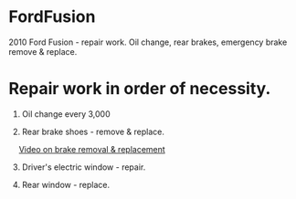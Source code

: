 # FordFusion
2010 Ford Fusion - repair work. Oil change, rear brakes, emergency brake remove &amp; replace.

# Repair work in order of necessity.
1. Oil change every 3,000

2. Rear brake shoes - remove & replace.

&ensp;&ensp;  [Video on brake removal & replacement](https://www.youtube.com/watch?v=cikKzEFv_fs)

3. Driver's electric window - repair.

4. Rear window - replace.
